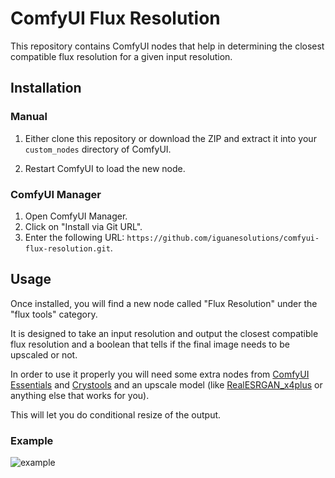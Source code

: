 # ComfyUI Flux Resolution

This repository contains ComfyUI nodes that help in determining the closest compatible flux resolution for a given input resolution.

## Installation

### Manual

1. Either clone this repository or download the ZIP and extract it into your `custom_nodes` directory of ComfyUI.

2. Restart ComfyUI to load the new node.

### ComfyUI Manager

1. Open ComfyUI Manager.
2. Click on "Install via Git URL".
3. Enter the following URL: `https://github.com/iguanesolutions/comfyui-flux-resolution.git`.

## Usage

Once installed, you will find a new node called "Flux Resolution" under the "flux tools" category.

It is designed to take an input resolution and output the closest compatible flux resolution and a boolean that tells if the final image needs to be upscaled or not.

In order to use it properly you will need some extra nodes from [ComfyUI Essentials](https://github.com/cubiq/ComfyUI_essentials) and [Crystools](https://github.com/crystian/ComfyUI-Crystools) and an upscale model (like [RealESRGAN_x4plus](https://openmodeldb.info/models/4x-realesrgan-x4plus) or anything else that works for you).

This will let you do conditional resize of the output.

### Example

![example](example.png)
